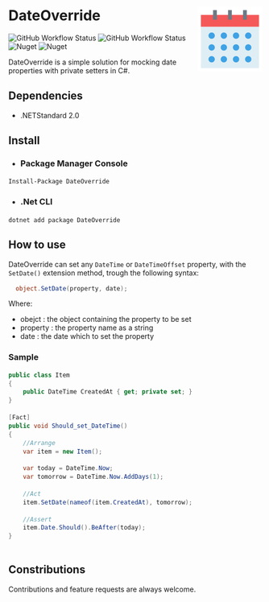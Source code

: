# DateOverride <img src="https://raw.githubusercontent.com/raschmitt/date-override/master/DateOverride/DateOverride/icon.png" align='right' />

![GitHub Workflow Status](https://img.shields.io/github/workflow/status/raschmitt/date-override/.NET%20Core%20-%20Build%20&%20Test?label=Build%20%26%20Test&style=flat-square)
![GitHub Workflow Status](https://img.shields.io/github/workflow/status/raschmitt/date-override/Nuget%20Deploy?label=Deploy&style=flat-square)
![Nuget](https://img.shields.io/nuget/v/DateOverride?label=Nuget&style=flat-square)
![Nuget](https://img.shields.io/nuget/dt/DateOverride?color=Blue&label=Downloads&style=flat-square)

DateOverride is a simple solution for mocking date properties with private setters in C#.

## Dependencies

- .NETStandard 2.0

## Install

- ### Package Manager Console

`Install-Package DateOverride`

- ### .Net CLI

`dotnet add package DateOverride`

## How to use

DateOverride can set any `DateTime` or `DateTimeOffset` property, with the `SetDate()` extension method, trough the following syntax:

```c#
  object.SetDate(property, date);
```
Where:

- obejct : the object containing the property to be set
- property : the property name as a string
- date : the date which to set the property

### Sample

```c#
public class Item
{
    public DateTime CreatedAt { get; private set; }
}

[Fact]
public void Should_set_DateTime()
{
    //Arrange
    var item = new Item();   
    
    var today = DateTime.Now;
    var tomorrow = DateTime.Now.AddDays(1);
    
    //Act
    item.SetDate(nameof(item.CreatedAt), tomorrow);
    
    //Assert
    item.Date.Should().BeAfter(today);
}
    
```

## Constributions

  Contributions and feature requests are always welcome.
